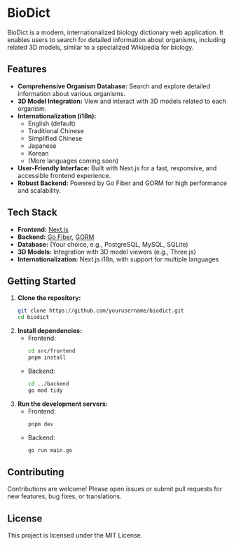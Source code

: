 # BioDict

BioDict is a modern, internationalized biology dictionary web application. It enables users to search for detailed information about organisms, including related 3D models, similar to a specialized Wikipedia for biology.

## Features
- **Comprehensive Organism Database:** Search and explore detailed information about various organisms.
- **3D Model Integration:** View and interact with 3D models related to each organism.
- **Internationalization (i18n):**
  - English (default)
  - Traditional Chinese
  - Simplified Chinese
  - Japanese
  - Korean
  - (More languages coming soon)
- **User-Friendly Interface:** Built with Next.js for a fast, responsive, and accessible frontend experience.
- **Robust Backend:** Powered by Go Fiber and GORM for high performance and scalability.

## Tech Stack
- **Frontend:** [Next.js](https://nextjs.org/)
- **Backend:** [Go Fiber](https://gofiber.io/), [GORM](https://gorm.io/)
- **Database:** (Your choice, e.g., PostgreSQL, MySQL, SQLite)
- **3D Models:** Integration with 3D model viewers (e.g., Three.js)
- **Internationalization:** Next.js i18n, with support for multiple languages

## Getting Started
1. **Clone the repository:**
   ```sh
   git clone https://github.com/yourusername/biodict.git
   cd biodict
   ```
2. **Install dependencies:**
   - Frontend:
     ```sh
     cd src/frontend
     pnpm install
     ```
   - Backend:
     ```sh
     cd ../backend
     go mod tidy
     ```
3. **Run the development servers:**
   - Frontend:
     ```sh
     pnpm dev
     ```
   - Backend:
     ```sh
     go run main.go
     ```

## Contributing
Contributions are welcome! Please open issues or submit pull requests for new features, bug fixes, or translations.

## License
This project is licensed under the MIT License.
